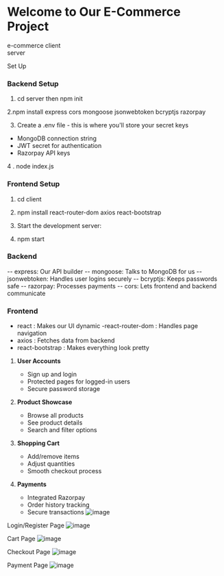 # Welcome to Our E-Commerce Project

e-commerce
client    
server    

Set Up

### Backend Setup
1.  cd server then npm init
   
2.npm install express cors mongoose jsonwebtoken bcryptjs razorpay

3. Create a .env file - this is where you'll store your secret keys

- MongoDB connection string
- JWT secret for authentication
- Razorpay API keys

4 . node index.js

### Frontend Setup

1. cd client

2. npm install react-router-dom axios react-bootstrap

3. Start the development server:

4. npm start

### Backend
-- express: Our API builder
-- mongoose: Talks to MongoDB for us
-- jsonwebtoken: Handles user logins securely
-- bcryptjs: Keeps passwords safe
-- razorpay: Processes payments
-- cors: Lets frontend and backend communicate

### Frontend

- react : Makes our UI dynamic
-react-router-dom : Handles page navigation
- axios : Fetches data from backend
- react-bootstrap : Makes everything look pretty

1. **User Accounts**

   - Sign up and login
   - Protected pages for logged-in users
   - Secure password storage

2. **Product Showcase**

   - Browse all products
   - See product details
   - Search and filter options

3. **Shopping Cart**

   - Add/remove items
   - Adjust quantities
   - Smooth checkout process

4. **Payments**
   - Integrated Razorpay
   - Order history tracking
   - Secure transactions
![image](https://github.com/user-attachments/assets/c685d124-d343-4929-a0f0-51ceceb89d62)


Login/Register Page
![image](https://github.com/user-attachments/assets/2f88d1db-f243-4a3e-ab4c-83dbab7e629a)

Cart Page 
![image](https://github.com/user-attachments/assets/621e89b0-b1f6-4c64-b6bc-216bf1f72861)

Checkout Page 
![image](https://github.com/user-attachments/assets/7a559dfb-7b8b-4f96-adb9-b70968c58dc3)

Payment Page
![image](https://github.com/user-attachments/assets/73b497b1-1480-4ede-8dfb-6d1769cb2651)






